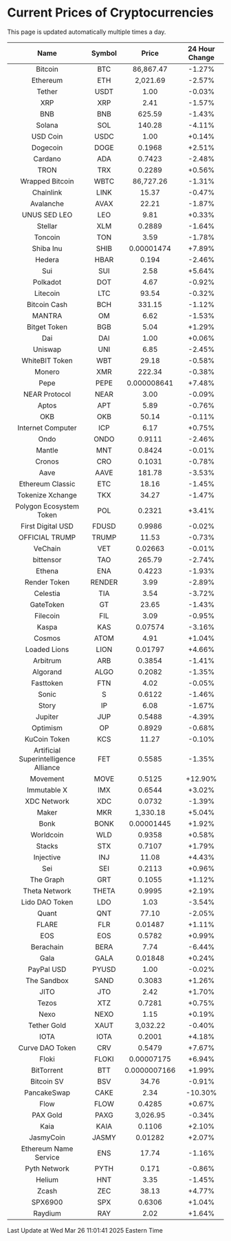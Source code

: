 # Current Prices of Cryptocurrencies
This page is updated automatically multiple times a day.

| Name | Symbol | Price | 24 Hour Change |
| :---: |:---:| :---: | :---: |
| Bitcoin | BTC | 86,867.47 | -1.27% |
| Ethereum | ETH | 2,021.69 | -2.57% |
| Tether | USDT | 1.00 | -0.03% |
| XRP | XRP | 2.41 | -1.57% |
| BNB | BNB | 625.59 | -1.43% |
| Solana | SOL | 140.28 | -4.11% |
| USD Coin | USDC | 1.00 | +0.14% |
| Dogecoin | DOGE | 0.1968 | +2.51% |
| Cardano | ADA | 0.7423 | -2.48% |
| TRON | TRX | 0.2289 | +0.56% |
| Wrapped Bitcoin | WBTC | 86,727.26 | -1.31% |
| Chainlink | LINK | 15.37 | -0.47% |
| Avalanche | AVAX | 22.21 | -1.87% |
| UNUS SED LEO | LEO | 9.81 | +0.33% |
| Stellar | XLM | 0.2889 | -1.64% |
| Toncoin | TON | 3.59 | -1.78% |
| Shiba Inu | SHIB | 0.00001474 | +7.89% |
| Hedera | HBAR | 0.194 | -2.46% |
| Sui | SUI | 2.58 | +5.64% |
| Polkadot | DOT | 4.67 | -0.92% |
| Litecoin | LTC | 93.54 | -0.32% |
| Bitcoin Cash | BCH | 331.15 | -1.12% |
| MANTRA | OM | 6.62 | -1.53% |
| Bitget Token | BGB | 5.04 | +1.29% |
| Dai | DAI | 1.00 | +0.06% |
| Uniswap | UNI | 6.85 | -2.45% |
| WhiteBIT Token | WBT | 29.18 | -0.58% |
| Monero | XMR | 222.34 | -0.38% |
| Pepe | PEPE | 0.000008641 | +7.48% |
| NEAR Protocol | NEAR | 3.00 | -0.09% |
| Aptos | APT | 5.89 | -0.76% |
| OKB | OKB | 50.14 | -0.11% |
| Internet Computer | ICP | 6.17 | +0.75% |
| Ondo | ONDO | 0.9111 | -2.46% |
| Mantle | MNT | 0.8424 | -0.01% |
| Cronos | CRO | 0.1031 | -0.78% |
| Aave | AAVE | 181.78 | -3.53% |
| Ethereum Classic | ETC | 18.16 | -1.45% |
| Tokenize Xchange | TKX | 34.27 | -1.47% |
| Polygon Ecosystem Token | POL | 0.2321 | +3.41% |
| First Digital USD | FDUSD | 0.9986 | -0.02% |
| OFFICIAL TRUMP | TRUMP | 11.53 | -0.73% |
| VeChain | VET | 0.02663 | -0.01% |
| bittensor | TAO | 265.79 | -2.74% |
| Ethena | ENA | 0.4223 | -1.93% |
| Render Token | RENDER | 3.99 | -2.89% |
| Celestia | TIA | 3.54 | -3.72% |
| GateToken | GT | 23.65 | -1.43% |
| Filecoin | FIL | 3.09 | -0.95% |
| Kaspa | KAS | 0.07574 | -3.16% |
| Cosmos | ATOM | 4.91 | +1.04% |
| Loaded Lions | LION | 0.01797 | +4.66% |
| Arbitrum | ARB | 0.3854 | -1.41% |
| Algorand | ALGO | 0.2082 | -1.35% |
| Fasttoken | FTN | 4.02 | -0.05% |
| Sonic | S | 0.6122 | -1.46% |
| Story | IP | 6.08 | -1.67% |
| Jupiter | JUP | 0.5488 | -4.39% |
| Optimism | OP | 0.8929 | -0.68% |
| KuCoin Token | KCS | 11.27 | -0.10% |
| Artificial Superintelligence Alliance | FET | 0.5585 | -1.35% |
| Movement | MOVE | 0.5125 | +12.90% |
| Immutable X | IMX | 0.6544 | +3.02% |
| XDC Network | XDC | 0.0732 | -1.39% |
| Maker | MKR | 1,330.18 | +5.04% |
| Bonk | BONK | 0.00001445 | +1.92% |
| Worldcoin | WLD | 0.9358 | +0.58% |
| Stacks | STX | 0.7107 | +1.79% |
| Injective | INJ | 11.08 | +4.43% |
| Sei | SEI | 0.2113 | +0.96% |
| The Graph | GRT | 0.1055 | +1.12% |
| Theta Network | THETA | 0.9995 | +2.19% |
| Lido DAO Token | LDO | 1.03 | -3.54% |
| Quant | QNT | 77.10 | -2.05% |
| FLARE | FLR | 0.01487 | +1.11% |
| EOS | EOS | 0.5782 | +0.99% |
| Berachain | BERA | 7.74 | -6.44% |
| Gala | GALA | 0.01848 | +0.24% |
| PayPal USD | PYUSD | 1.00 | -0.02% |
| The Sandbox | SAND | 0.3083 | +1.26% |
| JITO | JTO | 2.42 | +1.70% |
| Tezos | XTZ | 0.7281 | +0.75% |
| Nexo | NEXO | 1.15 | +0.19% |
| Tether Gold | XAUT | 3,032.22 | -0.40% |
| IOTA | IOTA | 0.2001 | +4.18% |
| Curve DAO Token | CRV | 0.5479 | +7.67% |
| Floki | FLOKI | 0.00007175 | +6.94% |
| BitTorrent | BTT | 0.0000007166 | +1.99% |
| Bitcoin SV | BSV | 34.76 | -0.91% |
| PancakeSwap | CAKE | 2.34 | -10.30% |
| Flow | FLOW | 0.4285 | +0.67% |
| PAX Gold | PAXG | 3,026.95 | -0.34% |
| Kaia | KAIA | 0.1106 | +2.10% |
| JasmyCoin | JASMY | 0.01282 | +2.07% |
| Ethereum Name Service | ENS | 17.74 | -1.16% |
| Pyth Network | PYTH | 0.171 | -0.86% |
| Helium | HNT | 3.35 | -1.45% |
| Zcash | ZEC | 38.13 | +4.77% |
| SPX6900 | SPX | 0.6306 | +1.04% |
| Raydium | RAY | 2.02 | +1.64% |

Last Update at Wed Mar 26 11:01:41 2025 Eastern Time